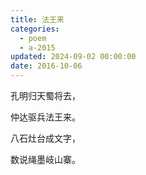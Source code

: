 ```yaml
---
title: 法王来
categories:
  - poem
  - a-2015
updated: 2024-09-02 00:00:00
date: 2016-10-06
---
```


孔明归天蜀将去，

仲达驱兵法王来。

八石灶台成文字，

数说绳墨岐山寨。